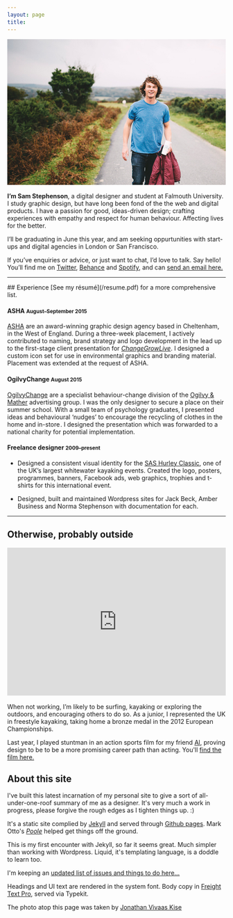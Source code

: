 ```yaml
---
layout: page
title: 
---
```


![Photo: Jonathan Vivaas Kise](/images/sam1.jpg)

**I’m Sam Stephenson**, a digital designer and student at Falmouth University. I study graphic design, but have long been fond of the the web and digital products. I have a passion for good, ideas-driven design; crafting experiences with empathy and respect for human behaviour. Affecting lives for the better.

I’ll be graduating in June this year, and am seeking oppurtunities with start-ups and digital agencies in London or San Francisco.

If you’ve enquiries or advice, or just want to chat, I’d love to talk. Say hello! You’ll find me on [Twitter](https://twitter.com/samstephenson1), [Behance](https://www.behance.net/samstephenson) and [Spotify](https://play.spotify.com/user/11120014586), and can [send an email here.](mailto:sam@stephenson.net)

<hr>
## Experience
[See my résumé](/resume.pdf) for a more comprehensive list.

#### ASHA <small>August–September 2015</small>
[ASHA](http://ashawebsite.co.uk/) are an award-winning graphic design agency based in Cheltenham, in the West of England. During a three-week placement, I actively contributed to naming, brand strategy and logo development in the lead up to the first-stage client presentation for [*ChangeGrowLive*](http://ashawebsite.co.uk/news/asha-launches-rebrand-of-recovery-charity/). I designed a custom icon set for use in environmental graphics and branding material. Placement was extended at the request of ASHA.

#### OgilvyChange <small>August 2015</small>
[OgilvyChange](http://ogilvychange.com/) are a specialist behaviour-change division of the [Ogilvy & Mather](https://ogilvy.co.uk/) advertising group. I was the only designer to secure a place on their summer school. With a small team of psychology graduates, I presented ideas and behavioural ‘nudges’ to encourage the recycling of clothes in the home and in-store . I designed the presentation which was forwarded to a national charity for potential implementation.

#### Freelance designer <small>2009–present</small>
- Designed a consistent visual identity for the [SAS Hurley Classic](https://www.facebook.com/SasHurleyClassic/?fref=ts), one of the UK’s largest whitewater kayaking events. Created the logo, posters, programmes, banners, Facebook ads, web graphics, trophies and t-shirts for this international event. 

- Designed, built and maintained Wordpress sites for Jack Beck, Amber Business and Norma Stephenson with documentation for each.

<hr>

## Otherwise, probably outside

<iframe width="100%" height="340" src="https://www.youtube.com/embed/rbn0sufuXmg?rel=0&amp;showinfo=0" frameborder="0" allowfullscreen></iframe>

When not working, I’m likely to be surfing, kayaking or exploring the outdoors, and encouraging others to do so. As a junior, I represented the UK in freestyle kayaking, taking home a bronze medal in the 2012 European Championships.

Last year, I played stuntman in an action sports film for my friend [Al](https://vimeo.com/alpleass), proving design to be to be a more promising career path than acting. You'll [find the film here.](https://vimeo.com/126584802) 

## About this site

I've built this latest incarnation of my personal site to give a sort of all-under-one-roof summary of me as a designer. It's very much a work in progress, please forgive the rough edges as I tighten things up. :)

It's a static site complied by [Jekyll](http://jekyllrb.com/) and served through [Github pages](https://pages.github.com/). Mark Otto's [*Poole*](https://github.com/poole/poole) helped get things off the ground. 

This is my first encounter with Jekyll, so far it seems great. Much simpler than working with Wordpress. Liquid, it's templating language, is a doddle to learn too.

I'm keeping an [updated list of issues and things to do here…](https://workflowy.com/s/tOSIWFifHd)

Headings and UI text are rendered in the system font. Body copy in [Freight Text Pro](https://typekit.com/fonts/freight-text-pro), served via Typekit.

The photo atop this page was taken by [Jonathan Vivaas Kise](http://www.jonathanvk.com/)